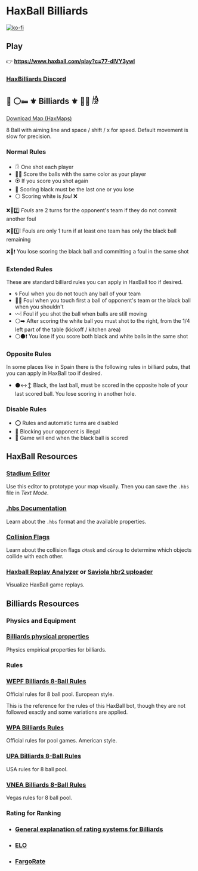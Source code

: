 # HaxBall Billiards

[![ko-fi](https://www.ko-fi.com/img/githubbutton_sm.svg)](https://ko-fi.com/carleslc)

## Play

👉 **https://www.haxball.com/play?c=77-dlVY3ywI**

### **[HaxBilliards Discord](https://discord.gg/z6pH3hEWsf)**

## 🎱  ⚪️⩴ ⚜️ Billiards ⚜️ 🔴🔵 𓀙

[Download Map (HaxMaps)](https://haxmaps.com/map/13561)

8 Ball with aiming line and space / shift / x for speed.
Default movement is slow for precision.

### Normal Rules

- 𓀙 One shot each player
- 🔴🔵 Score the balls with the same color as your player
- 🏵 If you score you shot again
- 🎱 Scoring black must be the last one or you lose
- ⚪️ Scoring white is _foul_ ❌

❌🟰2️⃣ _Fouls_ are 2 turns for the opponent's team if they do not commit another foul

❌🟰1️⃣❕ Fouls are only 1 turn if at least one team has only the black ball remaining

❌🎱❗️ You lose scoring the black ball and committing a foul in the same shot

### Extended Rules

These are standard billiard rules you can apply in HaxBall too if desired.

- 🌀 Foul when you do not touch any ball of your team
- 🔘❔ Foul when you touch first a ball of opponent's team or the black ball when you shouldn't
- 〰️❕ Foul if you shot the ball when balls are still moving
- ⚪️➡️ After scoring the white ball you must shot to the right, from the 1/4 left part of the table (kickoff / kitchen area)
- ⚪️⚫️❗️ You lose if you score both black and white balls in the same shot

### Opposite Rules

In some places like in Spain there is the following rules in billiard pubs, that you can apply in HaxBall too if desired.

- ⚫️↔️↕️ Black, the last ball, must be scored in the opposite hole of your last scored ball. You lose scoring in another hole.

### Disable Rules

- ⭕️ Rules and automatic turns are disabled
- 🛑 Blocking your opponent is illegal
- 🎱 Game will end when the black ball is scored

## HaxBall Resources

### [Stadium Editor](https://haxball-stadium-editor.github.io/)

Use this editor to prototype your map visually. Then you can save the `.hbs` file in _Text Mode_.

### [.hbs Documentation](https://github.com/haxball/haxball-issues/wiki/Stadium-(.hbs)-File)

Learn about the `.hbs` format and the available properties.

### [Collision Flags](https://github.com/haxball/haxball-issues/wiki/Collision-Flags)

Learn about the collision flags `cMask` and `cGroup` to determine which objects collide with each other.

### [Haxball Replay Analyzer](https://haxball-replay-analyzer.github.io/) or [Saviola hbr2 uploader](https://hax.saviola.de/r/)

Visualize HaxBall game replays.

## Billiards Resources

### Physics and Equipment

### **[Billiards physical properties](https://billiards.colostate.edu/faq/physics/physical-properties/)**

Physics empirical properties for billiards.

### Rules

### **[WEPF Billiards 8-Ball Rules](http://www.wepf.org/docs/rules_2019.pdf)**

Official rules for 8 ball pool. European style.

This is the reference for the rules of this HaxBall bot, though they are not followed exactly and some variations are applied.

### [WPA Billiards Rules](https://wpapool.com/rules-of-play/)

Official rules for pool games. American style.

### [UPA Billiards 8-Ball Rules](https://upatour.com/8-ball-rules/)

USA rules for 8 ball pool.

### [VNEA Billiards 8-Ball Rules](http://www.vnea.com/8-ball-rules.aspx)

Vegas rules for 8 ball pool.

### Rating for Ranking

- ### [General explanation of rating systems for Billiards](https://www.facebook.com/notes/349271919741780/)

- ### [ELO](https://en.wikipedia.org/wiki/Elo_rating_system)

- ### [FargoRate](https://www.fargorate.com/)
